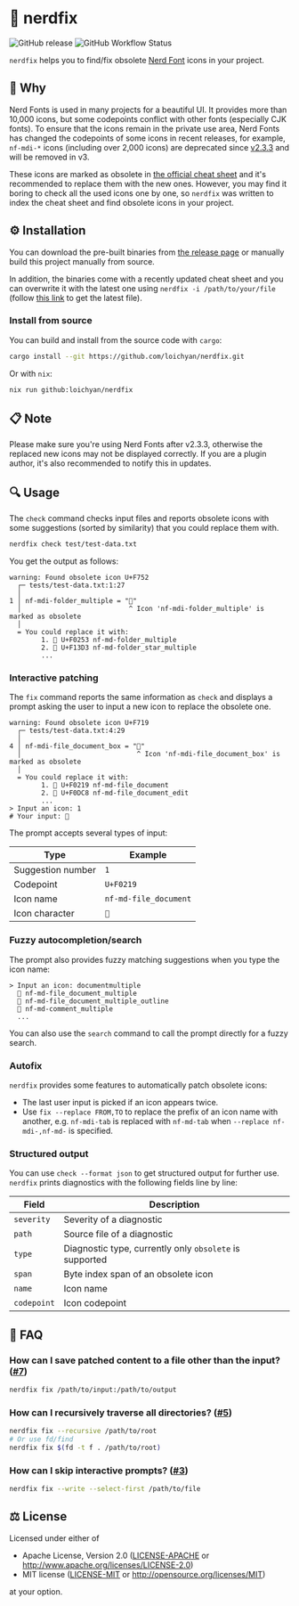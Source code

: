 # 🔣 nerdfix

![GitHub release](https://img.shields.io/github/v/release/loichyan/nerdfix)
![GitHub Workflow Status](https://img.shields.io/github/actions/workflow/status/loichyan/nerdfix/release.yaml)

`nerdfix` helps you to find/fix obsolete
[Nerd Font](https://github.com/ryanoasis/nerd-fonts) icons in your project.

## 💭 Why

Nerd Fonts is used in many projects for a beautiful UI. It provides more than
10,000 icons, but some codepoints conflict with other fonts (especially CJK
fonts). To ensure that the icons remain in the private use area, Nerd Fonts has
changed the codepoints of some icons in recent releases, for example, `nf-mdi-*`
icons (including over 2,000 icons) are deprecated since
[v2.3.3](https://github.com/ryanoasis/nerd-fonts/releases/tag/v2.3.3) and will
be removed in v3.

These icons are marked as obsolete in
[the official cheat sheet](https://www.nerdfonts.com/cheat-sheet) and it's
recommended to replace them with the new ones. However, you may find it boring
to check all the used icons one by one, so `nerdfix` was written to index the
cheat sheet and find obsolete icons in your project.

## ⚙️ Installation

You can download the pre-built binaries from
[the release page](https://github.com/loichyan/nerdfix/releases/latest) or
manually build this project manually from source.

In addition, the binaries come with a recently updated cheat sheet and you can
overwrite it with the latest one using `nerdfix -i /path/to/your/file` (follow
[this link](https://github.com/ryanoasis/nerd-fonts/blob/gh-pages/_posts/2017-01-04-icon-cheat-sheet.md)
to get the latest file).

### Install from source

You can build and install from the source code with `cargo`:

```sh
cargo install --git https://github.com/loichyan/nerdfix.git
```

Or with `nix`:

```sh
nix run github:loichyan/nerdfix
```

## 📋 Note

Please make sure you're using Nerd Fonts after v2.3.3, otherwise the replaced
new icons may not be displayed correctly. If you are a plugin author, it's also
recommended to notify this in updates.

## 🔍 Usage

The `check` command checks input files and reports obsolete icons with some
suggestions (sorted by similarity) that you could replace them with.

```sh
nerdfix check test/test-data.txt
```

You get the output as follows:

```text
warning: Found obsolete icon U+F752
  ┌─ tests/test-data.txt:1:27
  │
1 │ nf-mdi-folder_multiple = ""
  │                           ^ Icon 'nf-mdi-folder_multiple' is marked as obsolete
  │
  = You could replace it with:
        1. 󰉓 U+F0253 nf-md-folder_multiple
        2. 󱏓 U+F13D3 nf-md-folder_star_multiple
        ...
```

### Interactive patching

The `fix` command reports the same information as `check` and displays a prompt
asking the user to input a new icon to replace the obsolete one.

```text
warning: Found obsolete icon U+F719
  ┌─ tests/test-data.txt:4:29
  │
4 │ nf-mdi-file_document_box = ""
  │                             ^ Icon 'nf-mdi-file_document_box' is marked as obsolete
  │
  = You could replace it with:
        1. 󰈙 U+F0219 nf-md-file_document
        2. 󰷈 U+F0DC8 nf-md-file_document_edit
        ...
> Input an icon: 1
# Your input: 󰈙
```

The prompt accepts several types of input:

| Type              | Example               |
| ----------------- | --------------------- |
| Suggestion number | `1`                   |
| Codepoint         | `U+F0219`             |
| Icon name         | `nf-md-file_document` |
| Icon character    | `󰈙`                   |

### Fuzzy autocompletion/search

The prompt also provides fuzzy matching suggestions when you type the icon name:

```text
> Input an icon: documentmultiple
  󱔗 nf-md-file_document_multiple
  󱔘 nf-md-file_document_multiple_outline
  󰡟 nf-md-comment_multiple
  ...
```

You can also use the `search` command to call the prompt directly for a fuzzy
search.

### Autofix

`nerdfix` provides some features to automatically patch obsolete icons:

- The last user input is picked if an icon appears twice.
- Use `fix --replace FROM,TO` to replace the prefix of an icon name with
  another, e.g. `nf-mdi-tab` is replaced with `nf-md-tab` when
  `--replace nf-mdi-,nf-md-` is specified.

### Structured output

You can use `check --format json` to get structured output for further use.
`nerdfix` prints diagnostics with the following fields line by line:

| Field       | Description                                             |
| ----------- | ------------------------------------------------------- |
| `severity`  | Severity of a diagnostic                                |
| `path`      | Source file of a diagnostic                             |
| `type`      | Diagnostic type, currently only `obsolete` is supported |
| `span`      | Byte index span of an obsolete icon                     |
| `name`      | Icon name                                               |
| `codepoint` | Icon codepoint                                          |

## 💬 FAQ

### How can I save patched content to a file other than the input? ([#7](https://github.com/loichyan/nerdfix/pull/7))

```sh
nerdfix fix /path/to/input:/path/to/output
```

### How can I recursively traverse all directories? ([#5](https://github.com/loichyan/nerdfix/issues/5))

```sh
nerdfix fix --recursive /path/to/root
# Or use fd/find
nerdfix fix $(fd -t f . /path/to/root)
```

### How can I skip interactive prompts? ([#3](https://github.com/loichyan/nerdfix/issues/3))

```sh
nerdfix fix --write --select-first /path/to/file
```

## ⚖️ License

Licensed under either of

- Apache License, Version 2.0 ([LICENSE-APACHE](LICENSE-APACHE) or
  <http://www.apache.org/licenses/LICENSE-2.0>)
- MIT license ([LICENSE-MIT](LICENSE-MIT) or
  <http://opensource.org/licenses/MIT>)

at your option.
